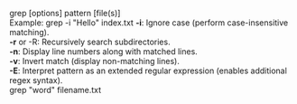 
grep [options] pattern [file(s)]  
Example: grep -i "Hello" index.txt 
**-i**: Ignore case (perform case-insensitive matching).  
**-r** or -R: Recursively search subdirectories.  
**-n**: Display line numbers along with matched lines.  
**-v**: Invert match (display non-matching lines).  
**-E**: Interpret pattern as an extended regular expression (enables additional regex syntax).  
grep "word" filename.txt
